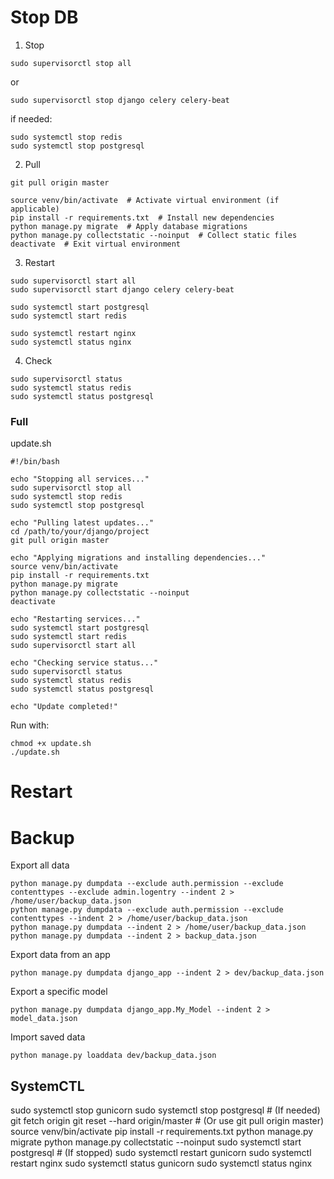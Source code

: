 


# Stop DB

1. Stop
```
sudo supervisorctl stop all
```
or
```
sudo supervisorctl stop django celery celery-beat
```
if needed:
```
sudo systemctl stop redis
sudo systemctl stop postgresql
```
2. Pull
```
git pull origin master
```

```
source venv/bin/activate  # Activate virtual environment (if applicable)
pip install -r requirements.txt  # Install new dependencies
python manage.py migrate  # Apply database migrations
python manage.py collectstatic --noinput  # Collect static files
deactivate  # Exit virtual environment
```

3. Restart
```
sudo supervisorctl start all
sudo supervisorctl start django celery celery-beat
```

```
sudo systemctl start postgresql
sudo systemctl start redis
```


```
sudo systemctl restart nginx
sudo systemctl status nginx
```



4. Check
```
sudo supervisorctl status
sudo systemctl status redis
sudo systemctl status postgresql
```




### Full
update.sh

```
#!/bin/bash

echo "Stopping all services..."
sudo supervisorctl stop all
sudo systemctl stop redis
sudo systemctl stop postgresql

echo "Pulling latest updates..."
cd /path/to/your/django/project
git pull origin master

echo "Applying migrations and installing dependencies..."
source venv/bin/activate
pip install -r requirements.txt
python manage.py migrate
python manage.py collectstatic --noinput
deactivate

echo "Restarting services..."
sudo systemctl start postgresql
sudo systemctl start redis
sudo supervisorctl start all

echo "Checking service status..."
sudo supervisorctl status
sudo systemctl status redis
sudo systemctl status postgresql

echo "Update completed!"
```

Run with:
```
chmod +x update.sh
./update.sh
```



# Restart





# Backup

Export all data	
```
python manage.py dumpdata --exclude auth.permission --exclude contenttypes --exclude admin.logentry --indent 2 > /home/user/backup_data.json
python manage.py dumpdata --exclude auth.permission --exclude contenttypes --indent 2 > /home/user/backup_data.json
python manage.py dumpdata --indent 2 > /home/user/backup_data.json
python manage.py dumpdata --indent 2 > backup_data.json
```
Export data from an app	
```
python manage.py dumpdata django_app --indent 2 > dev/backup_data.json
```
Export a specific model	
```
python manage.py dumpdata django_app.My_Model --indent 2 > model_data.json
```
Import saved data	
```
python manage.py loaddata dev/backup_data.json
```


## SystemCTL
sudo systemctl stop gunicorn
sudo systemctl stop postgresql  # (If needed)
git fetch origin
git reset --hard origin/master  # (Or use git pull origin master)
source venv/bin/activate
pip install -r requirements.txt
python manage.py migrate
python manage.py collectstatic --noinput
sudo systemctl start postgresql  # (If stopped)
sudo systemctl restart gunicorn
sudo systemctl restart nginx
sudo systemctl status gunicorn
sudo systemctl status nginx